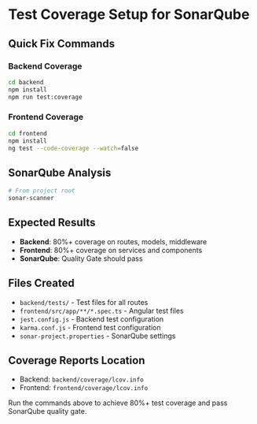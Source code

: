 # Test Coverage Setup for SonarQube

## Quick Fix Commands

### Backend Coverage
```bash
cd backend
npm install
npm run test:coverage
```

### Frontend Coverage  
```bash
cd frontend
npm install
ng test --code-coverage --watch=false
```

## SonarQube Analysis
```bash
# From project root
sonar-scanner
```

## Expected Results
- **Backend**: 80%+ coverage on routes, models, middleware
- **Frontend**: 80%+ coverage on services and components
- **SonarQube**: Quality Gate should pass

## Files Created
- `backend/tests/` - Test files for all routes
- `frontend/src/app/**/*.spec.ts` - Angular test files
- `jest.config.js` - Backend test configuration
- `karma.conf.js` - Frontend test configuration
- `sonar-project.properties` - SonarQube settings

## Coverage Reports Location
- Backend: `backend/coverage/lcov.info`
- Frontend: `frontend/coverage/lcov.info`

Run the commands above to achieve 80%+ test coverage and pass SonarQube quality gate.